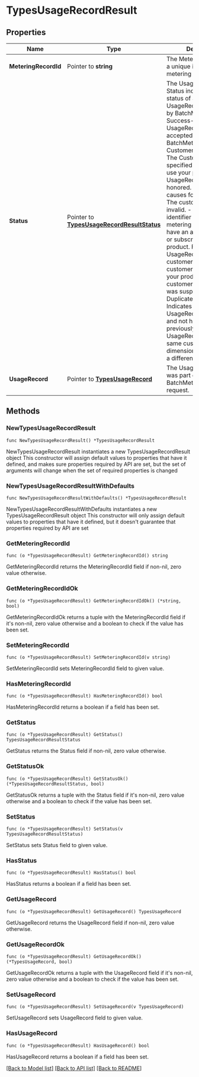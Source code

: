 # TypesUsageRecordResult

## Properties

Name | Type | Description | Notes
------------ | ------------- | ------------- | -------------
**MeteringRecordId** | Pointer to **string** | The MeteringRecordId is a unique identifier for this metering event. | [optional] 
**Status** | Pointer to [**TypesUsageRecordResultStatus**](TypesUsageRecordResultStatus.md) | The UsageRecordResult Status indicates the status of an individual UsageRecord processed by BatchMeterUsage .   - Success- The UsageRecord was accepted and honored by BatchMeterUsage .   - CustomerNotSubscribed- The CustomerIdentifier specified is not able to use   your product. The UsageRecord was not honored. There are three causes for this   result:   - The customer identifier is invalid.   - The customer identifier provided in the metering record does not have an   active agreement or subscription with this product. Future UsageRecords for   this customer will fail until the customer subscribes to your product.   - The customer&#39;s AWS account was suspended.   - DuplicateRecord- Indicates that the UsageRecord was invalid and not honored.   A previously metered UsageRecord had the same customer, dimension, and time,   but a different quantity. | [optional] 
**UsageRecord** | Pointer to [**TypesUsageRecord**](TypesUsageRecord.md) | The UsageRecord that was part of the BatchMeterUsage request. | [optional] 

## Methods

### NewTypesUsageRecordResult

`func NewTypesUsageRecordResult() *TypesUsageRecordResult`

NewTypesUsageRecordResult instantiates a new TypesUsageRecordResult object
This constructor will assign default values to properties that have it defined,
and makes sure properties required by API are set, but the set of arguments
will change when the set of required properties is changed

### NewTypesUsageRecordResultWithDefaults

`func NewTypesUsageRecordResultWithDefaults() *TypesUsageRecordResult`

NewTypesUsageRecordResultWithDefaults instantiates a new TypesUsageRecordResult object
This constructor will only assign default values to properties that have it defined,
but it doesn't guarantee that properties required by API are set

### GetMeteringRecordId

`func (o *TypesUsageRecordResult) GetMeteringRecordId() string`

GetMeteringRecordId returns the MeteringRecordId field if non-nil, zero value otherwise.

### GetMeteringRecordIdOk

`func (o *TypesUsageRecordResult) GetMeteringRecordIdOk() (*string, bool)`

GetMeteringRecordIdOk returns a tuple with the MeteringRecordId field if it's non-nil, zero value otherwise
and a boolean to check if the value has been set.

### SetMeteringRecordId

`func (o *TypesUsageRecordResult) SetMeteringRecordId(v string)`

SetMeteringRecordId sets MeteringRecordId field to given value.

### HasMeteringRecordId

`func (o *TypesUsageRecordResult) HasMeteringRecordId() bool`

HasMeteringRecordId returns a boolean if a field has been set.

### GetStatus

`func (o *TypesUsageRecordResult) GetStatus() TypesUsageRecordResultStatus`

GetStatus returns the Status field if non-nil, zero value otherwise.

### GetStatusOk

`func (o *TypesUsageRecordResult) GetStatusOk() (*TypesUsageRecordResultStatus, bool)`

GetStatusOk returns a tuple with the Status field if it's non-nil, zero value otherwise
and a boolean to check if the value has been set.

### SetStatus

`func (o *TypesUsageRecordResult) SetStatus(v TypesUsageRecordResultStatus)`

SetStatus sets Status field to given value.

### HasStatus

`func (o *TypesUsageRecordResult) HasStatus() bool`

HasStatus returns a boolean if a field has been set.

### GetUsageRecord

`func (o *TypesUsageRecordResult) GetUsageRecord() TypesUsageRecord`

GetUsageRecord returns the UsageRecord field if non-nil, zero value otherwise.

### GetUsageRecordOk

`func (o *TypesUsageRecordResult) GetUsageRecordOk() (*TypesUsageRecord, bool)`

GetUsageRecordOk returns a tuple with the UsageRecord field if it's non-nil, zero value otherwise
and a boolean to check if the value has been set.

### SetUsageRecord

`func (o *TypesUsageRecordResult) SetUsageRecord(v TypesUsageRecord)`

SetUsageRecord sets UsageRecord field to given value.

### HasUsageRecord

`func (o *TypesUsageRecordResult) HasUsageRecord() bool`

HasUsageRecord returns a boolean if a field has been set.


[[Back to Model list]](../README.md#documentation-for-models) [[Back to API list]](../README.md#documentation-for-api-endpoints) [[Back to README]](../README.md)


